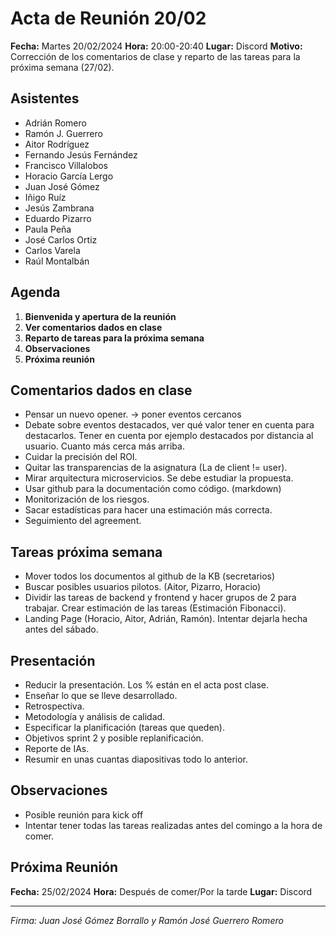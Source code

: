 # Acta de Reunión 20/02

**Fecha:** Martes 20/02/2024
**Hora:** 20:00-20:40
**Lugar:** Discord
**Motivo:** Corrección de los comentarios de clase y reparto de las tareas para la próxima semana (27/02).

## Asistentes

- Adrián Romero 
- Ramón J. Guerrero 
- Aitor Rodríguez 
- Fernando Jesús Fernández 
- Francisco Villalobos 
- Horacio García Lergo 
- Juan José Gómez 
- Iñigo Ruíz 
- Jesús Zambrana 
- Eduardo Pizarro 
- Paula Peña 
- José Carlos Ortiz 
- Carlos Varela 
- Raúl Montalbán 

## Agenda

1. **Bienvenida y apertura de la reunión**
2. **Ver comentarios dados en clase**
3. **Reparto de tareas para la próxima semana**
4. **Observaciones**
5. **Próxima reunión**


## Comentarios dados en clase

- Pensar un nuevo opener. -> poner eventos cercanos 
- Debate sobre eventos destacados, ver qué valor tener en cuenta para destacarlos. Tener en cuenta por ejemplo destacados por distancia al usuario. Cuanto más cerca más arriba. 
- Cuidar la precisión del ROI. 
- Quitar las transparencias de la asignatura (La de client != user). 
- Mirar arquitectura microservicios. Se debe estudiar la propuesta. 
- Usar github para la documentación como código. (markdown) 
- Monitorización de los riesgos. 
- Sacar estadísticas para hacer una estimación más correcta. 
- Seguimiento del agreement. 

## Tareas próxima semana

- Mover todos los documentos al github de la KB (secretarios) 
- Buscar posibles usuarios pilotos. (Aitor, Pizarro, Horacio) 
- Dividir las tareas de backend y frontend y hacer grupos de 2 para trabajar. Crear estimación de las tareas (Estimación Fibonacci). 
- Landing Page (Horacio, Aitor, Adrián, Ramón). Intentar dejarla hecha antes del sábado.  

## Presentación
- Reducir la presentación. Los % están en el acta post clase. 
- Enseñar lo que se lleve desarrollado. 
- Retrospectiva. 
- Metodología y análisis de calidad. 
- Especificar la planificación (tareas que queden). 
- Objetivos sprint 2 y posible replanificación. 
- Reporte de IAs. 
- Resumir en unas cuantas diapositivas todo lo anterior. 

## Observaciones
- Posible  reunión para kick off
- Intentar tener todas las tareas realizadas antes del comingo a la hora de comer.

## Próxima Reunión

**Fecha:** 25/02/2024
**Hora:** Después de comer/Por la tarde
**Lugar:** Discord

---

*Firma: Juan José Gómez Borrallo y Ramón José Guerrero Romero*